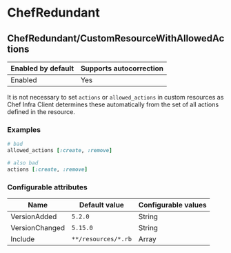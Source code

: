 # ChefRedundant

## ChefRedundant/CustomResourceWithAllowedActions

Enabled by default | Supports autocorrection
--- | ---
Enabled | Yes

It is not necessary to set `actions` or `allowed_actions` in custom resources as Chef Infra Client determines these automatically from the set of all actions defined in the resource.

### Examples

```ruby
# bad
allowed_actions [:create, :remove]

# also bad
actions [:create, :remove]
```

### Configurable attributes

Name | Default value | Configurable values
--- | --- | ---
VersionAdded | `5.2.0` | String
VersionChanged | `5.15.0` | String
Include | `**/resources/*.rb` | Array
